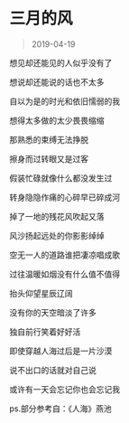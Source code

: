 # 三月的风

> 2019-04-19

想见却还能见的人似乎没有了

想说却还能说的话也不太多



自以为是的时光和依旧懦弱的我

想得太多做的太少畏畏缩缩



那熟悉的束缚无法挣脱

擦身而过转眼又是过客



假装忙碌就像什么都没发生过

转身隐隐作痛的心碎早已碎成河



掉了一地的残花风吹起又落

风沙扬起远处的你影影绰绰



空无一人的道路谁把凄凉唱成歌

过往温暖如烟没有什么值不值得



抬头仰望星辰辽阔

没有你的天空暗淡了许多



独自前行笑着好好活

即使穿越人海过后是一片沙漠

说不出口的话就对自己说

或许有一天会忘记你也会忘记我


ps.部分参考自：《人海》燕池